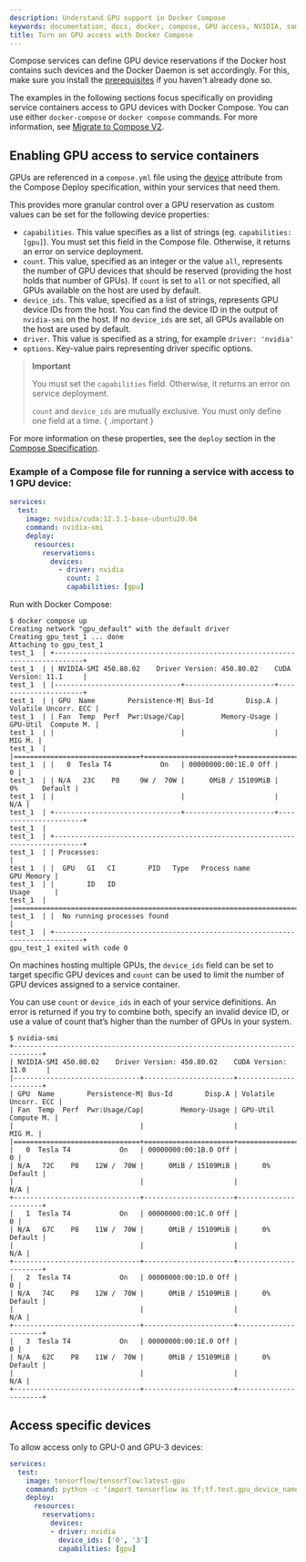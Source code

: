 ```yaml
---
description: Understand GPU support in Docker Compose
keywords: documentation, docs, docker, compose, GPU access, NVIDIA, samples
title: Turn on GPU access with Docker Compose
---
```


Compose services can define GPU device reservations if the Docker host contains such devices and the Docker Daemon is set accordingly. For this, make sure you install the [prerequisites](../config/containers/resource_constraints.md#gpu) if you haven't already done so.

The examples in the following sections focus specifically on providing service containers access to GPU devices with Docker Compose. 
You can use either `docker-compose` or `docker compose` commands. For more information, see [Migrate to Compose V2](migrate.md).

## Enabling GPU access to service containers

GPUs are referenced in a `compose.yml` file using the [device](compose-file/deploy.md#devices) attribute from the Compose Deploy specification, within your services that need them. 

This provides more granular control over a GPU reservation as custom values can be set for the following device properties: 

- `capabilities`. This value specifies as a list of strings (eg. `capabilities: [gpu]`). You must set this field in the Compose file. Otherwise, it returns an error on service deployment.
- `count`. This value, specified as an integer or the value `all`, represents the number of GPU devices that should be reserved (providing the host holds that number of GPUs). If `count` is set to `all` or not specified, all GPUs available on the host are used by default.
- `device_ids`. This value, specified as a list of strings, represents GPU device IDs from the host. You can find the device ID in the output of `nvidia-smi` on the host. If no `device_ids` are set, all GPUs available on the host are used by default.
- `driver`. This value is specified as a string, for example `driver: 'nvidia'`
- `options`. Key-value pairs representing driver specific options.


> **Important**
>
> You must set the `capabilities` field. Otherwise, it returns an error on service deployment.
>
> `count` and `device_ids` are mutually exclusive. You must only define one field at a time.
{ .important }

For more information on these properties, see the `deploy` section in the [Compose Specification](compose-file/deploy.md#devices).

### Example of a Compose file for running a service with access to 1 GPU device:

```yaml
services:
  test:
    image: nvidia/cuda:12.3.1-base-ubuntu20.04
    command: nvidia-smi
    deploy:
      resources:
        reservations:
          devices:
            - driver: nvidia
              count: 1
              capabilities: [gpu]
```

Run with Docker Compose:

```console
$ docker compose up
Creating network "gpu_default" with the default driver
Creating gpu_test_1 ... done
Attaching to gpu_test_1    
test_1  | +-----------------------------------------------------------------------------+
test_1  | | NVIDIA-SMI 450.80.02    Driver Version: 450.80.02    CUDA Version: 11.1     |
test_1  | |-------------------------------+----------------------+----------------------+
test_1  | | GPU  Name        Persistence-M| Bus-Id        Disp.A | Volatile Uncorr. ECC |
test_1  | | Fan  Temp  Perf  Pwr:Usage/Cap|         Memory-Usage | GPU-Util  Compute M. |
test_1  | |                               |                      |               MIG M. |
test_1  | |===============================+======================+======================|
test_1  | |   0  Tesla T4            On   | 00000000:00:1E.0 Off |                    0 |
test_1  | | N/A   23C    P8     9W /  70W |      0MiB / 15109MiB |      0%      Default |
test_1  | |                               |                      |                  N/A |
test_1  | +-------------------------------+----------------------+----------------------+
test_1  |                                                                                
test_1  | +-----------------------------------------------------------------------------+
test_1  | | Processes:                                                                  |
test_1  | |  GPU   GI   CI        PID   Type   Process name                  GPU Memory |
test_1  | |        ID   ID                                                   Usage      |
test_1  | |=============================================================================|
test_1  | |  No running processes found                                                 |
test_1  | +-----------------------------------------------------------------------------+
gpu_test_1 exited with code 0

```

On machines hosting multiple GPUs, the `device_ids` field can be set to target specific GPU devices and `count` can be used to limit the number of GPU devices assigned to a service container. 

You can use `count` or `device_ids` in each of your service definitions. An error is returned if you try to combine both, specify an invalid device ID, or use a value of count that’s higher than the number of GPUs in your system.

```console
$ nvidia-smi   
+-----------------------------------------------------------------------------+
| NVIDIA-SMI 450.80.02    Driver Version: 450.80.02    CUDA Version: 11.0     |
|-------------------------------+----------------------+----------------------+
| GPU  Name        Persistence-M| Bus-Id        Disp.A | Volatile Uncorr. ECC |
| Fan  Temp  Perf  Pwr:Usage/Cap|         Memory-Usage | GPU-Util  Compute M. |
|                               |                      |               MIG M. |
|===============================+======================+======================|
|   0  Tesla T4            On   | 00000000:00:1B.0 Off |                    0 |
| N/A   72C    P8    12W /  70W |      0MiB / 15109MiB |      0%      Default |
|                               |                      |                  N/A |
+-------------------------------+----------------------+----------------------+
|   1  Tesla T4            On   | 00000000:00:1C.0 Off |                    0 |
| N/A   67C    P8    11W /  70W |      0MiB / 15109MiB |      0%      Default |
|                               |                      |                  N/A |
+-------------------------------+----------------------+----------------------+
|   2  Tesla T4            On   | 00000000:00:1D.0 Off |                    0 |
| N/A   74C    P8    12W /  70W |      0MiB / 15109MiB |      0%      Default |
|                               |                      |                  N/A |
+-------------------------------+----------------------+----------------------+
|   3  Tesla T4            On   | 00000000:00:1E.0 Off |                    0 |
| N/A   62C    P8    11W /  70W |      0MiB / 15109MiB |      0%      Default |
|                               |                      |                  N/A |
+-------------------------------+----------------------+----------------------+
```

## Access specific devices

To allow access only to GPU-0 and GPU-3 devices:

```yaml
services:
  test:
    image: tensorflow/tensorflow:latest-gpu
    command: python -c "import tensorflow as tf;tf.test.gpu_device_name()"
    deploy:
      resources:
        reservations:
          devices:
          - driver: nvidia
            device_ids: ['0', '3']
            capabilities: [gpu]

```
